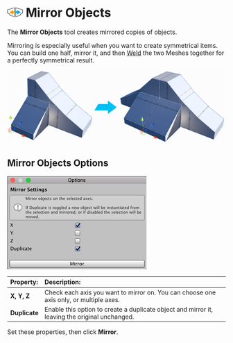 # ![Mirror Objects icon](images/icons/Object_Mirror.png) Mirror Objects

The __Mirror Objects__ tool creates mirrored copies of objects.

Mirroring is especially useful when you want to create symmetrical items. You can build one half, mirror it, and then [Weld](Vert_Weld.md) the two Meshes together for a perfectly symmetrical result.

![Mirror Tool Example](images/Mirror_Example.png)

## Mirror Objects Options

![Object Mirror options](images/Object_Mirror_props.png)

| **Property:** | **Description:**                                           |
| :-------------- | :----------------------------------------------------------- |
| __X, Y, Z__     | Check each axis you want to mirror on. You can choose one axis only, or multiple axes. |
| __Duplicate__   | Enable this option to create a duplicate object and mirror it, leaving the original unchanged. |

Set these properties, then click **Mirror**.

